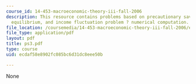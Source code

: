 ```yaml
---
course_id: 14-453-macroeconomic-theory-iii-fall-2006
description: This resource contains problems based on precautionary savings in general
  equilibrium, and income fluctuation problem ? numerical computation.
file_location: /coursemedia/14-453-macroeconomic-theory-iii-fall-2006/ecdaf58e8902fc085bc6d31dc8eee50b_ps3.pdf
file_type: application/pdf
layout: pdf
title: ps3.pdf
type: course
uid: ecdaf58e8902fc085bc6d31dc8eee50b

---
```

None